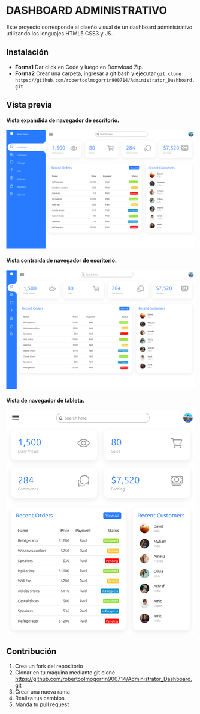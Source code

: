 # DASHBOARD ADMINISTRATIVO
Este proyecto corresponde al diseño visual de un dashboard administrativo utilizando los lenguajes HTML5 CSS3 y JS.
## Instalación
- **Forma1** Dar click en Code y luego en Donwload Zip.
- **Forma2** Crear una carpeta, ingresar a git bash y ejecutar 
`git clone https://github.com/robertoolmogorrin900714/Administrator_Dashboard.git`

## Vista previa
#### Vista expandida de navegador de escritorio.
![](https://github.com/robertoolmogorrin900714/Administrator_Dashboard/blob/main/img/Captura1.png?raw=true)
#### Vista contraida de navegador de escritorio.
![](https://github.com/robertoolmogorrin900714/Administrator_Dashboard/blob/main/img/Captura2.png?raw=true)
#### Vista de navegador de tableta.
![](https://github.com/robertoolmogorrin900714/Administrator_Dashboard/blob/main/img/Captura3.png?raw=true)
## Contribución
1. Crea un fork del repositorio
2. Clonar en tu máquina mediante git clone https://github.com/robertoolmogorrin900714/Administrator_Dashboard.git
3. Crear una nueva rama
4. Realiza tus cambios
5. Manda tu pull request

